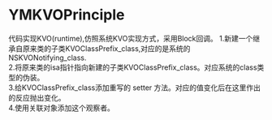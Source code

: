 # YMKVOPrinciple
代码实现KVO(runtime),仿照系统KVO实现方式，采用Block回调。
1.新建一个继承自原来类的子类KVOClassPrefix_class,对应的是系统的NSKVONotifying_class.  
2.将原来类的isa指针指向新建的子类KVOClassPrefix_class。对应系统的class类型的伪装。  
3.给KVOClassPrefix_class添加重写的 setter 方法。对应的值变化后在这里作出的反应抛出变化。  
4.使用关联对象添加这个观察者。
